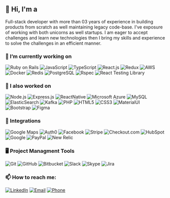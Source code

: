 ## 👋 Hi, I'm a
Full-stack developer with more than 03 years of experience in building products from scratch as well maintaining legacy code-base. I've exposure of working with both unicorns as well startups. I am eager to accept challenges and learn new technologies then I bring my skills and experience to solve the challenges in an efficient manner.

### 🔭 I’m currently working on
![Ruby on Rails](https://img.shields.io/badge/Ruby_on_Rails-CC0000?style=flat&logo=ruby-on-rails&logoColor=white) ![JavaScript](https://img.shields.io/badge/JavaScript-F7DF1E?style=flat&logo=javascript&logoColor=white) ![TypeScript](https://img.shields.io/badge/TypeScript-3178C6?style=flat&logo=typescript&logoColor=white) ![React.js](https://img.shields.io/badge/React.js-61DAFB?style=flat&logo=react&logoColor=white) ![Redux](https://img.shields.io/badge/Redux-764ABC?style=flat&logo=redux&logoColor=white) ![AWS](https://img.shields.io/badge/AWS-232F3E?style=flat&logo=amazon-aws&logoColor=white) ![Docker](https://img.shields.io/badge/Docker-2496ED?style=flat&logo=docker&logoColor=white) ![Redis](https://img.shields.io/badge/Redis-DC382D?style=flat&logo=redis&logoColor=white) ![PostgreSQL](https://img.shields.io/badge/PostgreSQL-4169E1?style=flat&logo=postgresql&logoColor=white) ![Rspec](https://img.shields.io/badge/Rspec-8F2710?style=flat&logo=rspec&logoColor=white) ![React Testing Library](https://img.shields.io/badge/React_Testing_Library-E33332?style=flat&logo=testing-library&logoColor=white)

### 🌱 I also worked on
![Node.js](https://img.shields.io/badge/Node.js-339933?style=flat&logo=node.js&logoColor=white) ![Express.js](https://img.shields.io/badge/Express.js-000000?style=flat&logo=express&logoColor=white) ![ReactNative](https://img.shields.io/badge/React_Native-61DAFB?style=flat&logo=react&logoColor=white) ![Microsoft Azure](https://img.shields.io/badge/Microsoft_Azure-0089D6?style=flat&logo=microsoft-azure&logoColor=white) ![MySQL](https://img.shields.io/badge/MySQL-4479A1?style=flat&logo=mysql&logoColor=white) ![ElasticSearch](https://img.shields.io/badge/ElasticSearch-005571?style=flat&logo=elasticsearch&logoColor=white) ![Kafka](https://img.shields.io/badge/Apache_Kafka-231F20?style=flat&logo=apache-kafka&logoColor=white) ![PHP](https://img.shields.io/badge/PHP-777BB4?style=flat&logo=php&logoColor=white) ![HTML5](https://img.shields.io/badge/HTML5-E34F26?style=flat&logo=html5&logoColor=white) ![CSS3](https://img.shields.io/badge/CSS3-1572B6?style=flat&logo=css3&logoColor=white) ![MaterialUI](https://img.shields.io/badge/Material_UI-0081CB?style=flat&logo=material-ui&logoColor=white) ![Bootstrap](https://img.shields.io/badge/Bootstrap-7952B3?style=flat&logo=bootstrap&logoColor=white) ![Figma](https://img.shields.io/badge/Figma-F24E1E?style=flat&logo=figma&logoColor=white)

### 🤖 Integrations
![Google Maps](https://img.shields.io/badge/Google_Maps-4285F4?style=flat&logo=google-maps&logoColor=white) ![Auth0](https://img.shields.io/badge/Auth0-EB5424?style=flat&logo=auth0&logoColor=white) ![Facebook](https://img.shields.io/badge/Facebook-1877F2?style=flat&logo=facebook&logoColor=white) ![Stripe](https://img.shields.io/badge/Stripe-008CDD?style=flat&logo=stripe&logoColor=white) ![Checkout.com](https://img.shields.io/badge/Checkout.com-00B8D9?style=flat&logo=checkout.com&logoColor=white) ![HubSpot](https://img.shields.io/badge/HubSpot-FF7A59?style=flat&logo=hubspot&logoColor=white) ![Google](https://img.shields.io/badge/Google-4285F4?style=flat&logo=google&logoColor=white) ![PayPal](https://img.shields.io/badge/PayPal-00457C?style=flat&logo=paypal&logoColor=white) ![New Relic](https://img.shields.io/badge/New_Relic-008C99?style=flat&logo=new-relic&logoColor=white)

### 🖥️ Project Managment Tools
![Git](https://img.shields.io/badge/Git-F05032?style=flat&logo=git&logoColor=white) ![GitHub](https://img.shields.io/badge/GitHub-181717?style=flat&logo=github&logoColor=white) ![Bitbucket](https://img.shields.io/badge/Bitbucket-0052CC?style=flat&logo=bitbucket&logoColor=white) ![Slack](https://img.shields.io/badge/Slack-4A154B?style=flat&logo=slack&logoColor=white) ![Skype](https://img.shields.io/badge/Skype-00AFF0?style=flat&logo=skype&logoColor=white) ![Jira](https://img.shields.io/badge/Jira-0052CC?style=flat&logo=jira&logoColor=white)


### 📫 How to reach me:
[![LinkedIn](https://img.shields.io/badge/LinkedIn-0077B5?style=flat&logo=linkedin&logoColor=white)](https://www.linkedin.com/in/sikandar-saleem/) [![Email](https://img.shields.io/badge/Email-D14836?style=flat&logo=gmail&logoColor=white)](mailto:sikandarsaleem2000@gmail.com) [![Phone](https://img.shields.io/badge/Phone-%2B923447000390-008080?style=flat&logo=phone&logoColor=white)](tel:+923447000390)
